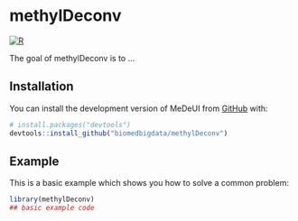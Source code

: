 
<!-- README.md is generated from README.Rmd. Please edit that file -->

# methylDeconv

<!-- badges: start -->
[![R](https://github.com/omnideconv/methylDeconv/actions/workflows/r.yml/badge.svg)](https://github.com/omnideconv/methylDeconv/actions/workflows/r.yml)
<!-- badges: end -->

The goal of methylDeconv is to …

## Installation

You can install the development version of MeDeUI from
[GitHub](https://github.com/) with:

``` r
# install.packages("devtools")
devtools::install_github("biomedbigdata/methylDeconv")
```

## Example

This is a basic example which shows you how to solve a common problem:

``` r
library(methylDeconv)
## basic example code
```
